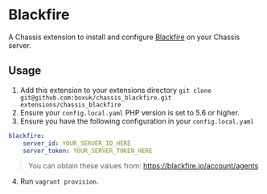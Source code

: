 # Blackfire

A Chassis extension to install and configure [Blackfire](https://blackfire.io) on your Chassis server.

## Usage
1. Add this extension to your extensions directory `git clone git@github.com:boxuk/chassis_blackfire.git extensions/chassis_blackfire`
2. Ensure your `config.local.yaml` PHP version is set to 5.6 or higher.
3. Ensure you have the following configuration in your `config.local.yaml`

```yaml
blackfire:
    server_id: YOUR_SERVER_ID_HERE
    server_token: YOUR_SERVER_TOKEN_HERE
```

> You can obtain these values from: https://blackfire.io/account/agents

4. Run `vagrant provision`.
